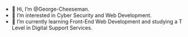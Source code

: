 - 👋 Hi, I’m @George-Cheeseman.
- 👀 I’m interested in Cyber Security and Web Development.
- 🌱 I’m currently learning Front-End Web Development and studying a T Level in Digital Support Services.
